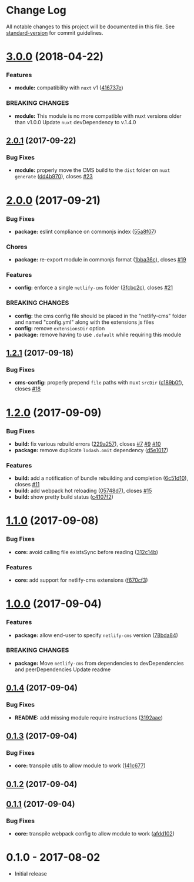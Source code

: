 # Change Log

All notable changes to this project will be documented in this file. See [standard-version](https://github.com/conventional-changelog/standard-version) for commit guidelines.

<a name="3.0.0"></a>
# [3.0.0](https://github.com/medfreeman/nuxt-netlify-cms-module/compare/v2.0.1...v3.0.0) (2018-04-22)


### Features

* **module:** compatibility with `nuxt` v1 ([416737e](https://github.com/medfreeman/nuxt-netlify-cms-module/commit/416737e))


### BREAKING CHANGES

* **module:** This module is no more compatible with nuxt versions older than v1.0.0
Update `nuxt` devDependency to v.1.4.0



<a name="2.0.1"></a>
## [2.0.1](https://github.com/medfreeman/nuxt-netlify-cms-module/compare/v2.0.0...v2.0.1) (2017-09-22)


### Bug Fixes

* **module:** properly move the CMS build to the `dist` folder on `nuxt generate` ([dd4b970](https://github.com/medfreeman/nuxt-netlify-cms-module/commit/dd4b970)), closes [#23](https://github.com/medfreeman/nuxt-netlify-cms-module/issues/23)



<a name="2.0.0"></a>
# [2.0.0](https://github.com/medfreeman/nuxt-netlify-cms-module/compare/v1.2.1...v2.0.0) (2017-09-21)


### Bug Fixes

* **package:** eslint compliance on commonjs index ([55a8f07](https://github.com/medfreeman/nuxt-netlify-cms-module/commit/55a8f07))


### Chores

* **package:** re-export module in commonjs format ([1bba36c](https://github.com/medfreeman/nuxt-netlify-cms-module/commit/1bba36c)), closes [#19](https://github.com/medfreeman/nuxt-netlify-cms-module/issues/19)


### Features

* **config:** enforce a single `netlify-cms` folder ([3fcbc2c](https://github.com/medfreeman/nuxt-netlify-cms-module/commit/3fcbc2c)), closes [#21](https://github.com/medfreeman/nuxt-netlify-cms-module/issues/21)


### BREAKING CHANGES

* **config:** the cms config file should be placed in the "netlify-cms" folder and named "config.yml" along with the extensions js files
* **config:** remove `extensionsDir` option
* **package:** remove having to use `.default` while requiring this module



<a name="1.2.1"></a>
## [1.2.1](https://github.com/medfreeman/nuxt-netlify-cms-module/compare/v1.2.0...v1.2.1) (2017-09-18)


### Bug Fixes

* **cms-config:** properly prepend `file` paths with nuxt `srcDir` ([c189b0f](https://github.com/medfreeman/nuxt-netlify-cms-module/commit/c189b0f)), closes [#18](https://github.com/medfreeman/nuxt-netlify-cms-module/issues/18)



<a name="1.2.0"></a>
# [1.2.0](https://github.com/medfreeman/nuxt-netlify-cms-module/compare/v1.1.0...v1.2.0) (2017-09-09)


### Bug Fixes

* **build:** fix various rebuild errors ([229a257](https://github.com/medfreeman/nuxt-netlify-cms-module/commit/229a257)), closes [#7](https://github.com/medfreeman/nuxt-netlify-cms-module/issues/7) [#9](https://github.com/medfreeman/nuxt-netlify-cms-module/issues/9) [#10](https://github.com/medfreeman/nuxt-netlify-cms-module/issues/10)
* **package:** remove duplicate `lodash.omit` dependency ([d5e1017](https://github.com/medfreeman/nuxt-netlify-cms-module/commit/d5e1017))


### Features

* **build:** add a notification of bundle rebuilding and completion ([6c51d10](https://github.com/medfreeman/nuxt-netlify-cms-module/commit/6c51d10)), closes [#11](https://github.com/medfreeman/nuxt-netlify-cms-module/issues/11)
* **build:** add webpack hot reloading ([05748d7](https://github.com/medfreeman/nuxt-netlify-cms-module/commit/05748d7)), closes [#15](https://github.com/medfreeman/nuxt-netlify-cms-module/issues/15)
* **build:** show pretty build status ([c4107f2](https://github.com/medfreeman/nuxt-netlify-cms-module/commit/c4107f2))



<a name="1.1.0"></a>
# [1.1.0](https://github.com/medfreeman/nuxt-netlify-cms-module/compare/v1.0.0...v1.1.0) (2017-09-08)


### Bug Fixes

* **core:** avoid calling file existsSync before reading ([312c14b](https://github.com/medfreeman/nuxt-netlify-cms-module/commit/312c14b))


### Features

* **core:** add support for netlify-cms extensions ([f670cf3](https://github.com/medfreeman/nuxt-netlify-cms-module/commit/f670cf3))



<a name="1.0.0"></a>
# [1.0.0](https://github.com/medfreeman/nuxt-netlify-cms-module/compare/v0.1.4...v1.0.0) (2017-09-04)


### Features

* **package:** allow end-user to specify `netlify-cms` version ([78bda84](https://github.com/medfreeman/nuxt-netlify-cms-module/commit/78bda84))


### BREAKING CHANGES

* **package:** Move `netlify-cms` from dependencies to devDependencies and peerDependencies
Update readme



<a name="0.1.4"></a>
## [0.1.4](https://github.com/medfreeman/nuxt-netlify-cms-module/compare/v0.1.3...v0.1.4) (2017-09-04)


### Bug Fixes

* **README:** add missing module require instructions ([3192aae](https://github.com/medfreeman/nuxt-netlify-cms-module/commit/3192aae))



<a name="0.1.3"></a>
## [0.1.3](https://github.com/medfreeman/nuxt-netlify-cms-module/compare/v0.1.2...v0.1.3) (2017-09-04)


### Bug Fixes

* **core:** transpile utils to allow module to work ([141c677](https://github.com/medfreeman/nuxt-netlify-cms-module/commit/141c677))



<a name="0.1.2"></a>
## [0.1.2](https://github.com/medfreeman/nuxt-netlify-cms-module/compare/v0.1.1...v0.1.2) (2017-09-04)



<a name="0.1.1"></a>
## [0.1.1](https://github.com/medfreeman/nuxt-netlify-cms-module/compare/0.1.0...0.1.1) (2017-09-04)


### Bug Fixes

* **core:** transpile webpack config to allow module to work ([afdd102](https://github.com/medfreeman/nuxt-netlify-cms-module/commit/afdd102))



# 0.1.0 - 2017-08-02

- Initial release
